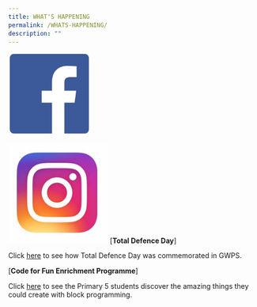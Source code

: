 ```yaml
---
title: WHAT'S HAPPENING
permalink: /WHATS-HAPPENING/
description: ""
---
```

<img src="/images/FB.jpg" 
     style="width:33%"> 

<img src="/images/IG.jpg" 
     style="width:40%">
[**Total Defence Day**]

Click [here](https://m.facebook.com/story.php?story_fbid=270793648523788&id=120414723561682&m_entstream_source=timeline) to see how Total Defence Day was commemorated in GWPS.

[**Code for Fun Enrichment Programme**]

Click [here](https://m.facebook.com/story.php?story_fbid=258324779770675&id=120414723561682&m_entstream_source=timeline) to see the Primary 5 students discover the amazing things they could create with block programming.